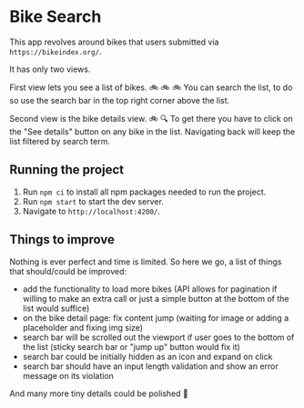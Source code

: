 # Bike Search

This app revolves around bikes that users submitted via `https://bikeindex.org/`.

It has only two views.

First view lets you see a list of bikes. :bike: :bike: :bike: You can search the list, to do so use the search bar in the top right corner above the list.

Second view is the bike details view. :bike: :mag: To get there you have to click on the "See details" button on any bike in the list. Navigating back will keep the list filtered by search term.

## Running the project

1. Run `npm ci` to install all npm packages needed to run the project.
2. Run `npm start` to start the dev server.
3. Navigate to `http://localhost:4200/`.

## Things to improve

Nothing is ever perfect and time is limited. So here we go, a list of things that should/could be improved:
* add the functionality to load more bikes (API allows for pagination if willing to make an extra call or just a simple button at the bottom of the list would suffice)
* on the bike detail page: fix content jump (waiting for image or adding a placeholder and fixing img size)
* search bar will be scrolled out the viewport if user goes to the bottom of the list (sticky search bar or "jump up" button would fix it)
* search bar could be initially hidden as an icon and expand on click 
* search bar should have an input length validation and show an error message on its violation

And many more tiny details could be polished :nail_care:
